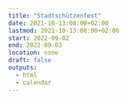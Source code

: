 ```yaml
---
title: "Stadtschützenfest"
date: 2021-10-13:08:00+02:00
lastmod: 2021-10-13:08:00+02:00
start: 2022-09-02
end: 2022-09-03
location: none
draft: false
outputs:
  - html
  - calendar
---
```


